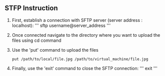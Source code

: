 ## STFP Instruction

1. First, establish a connection with SFTP server (server address : localhost):
    '''
    sftp username@server_address
    '''
2. Once connected navigate to the directory where you want to upload the files using cd command

3. Use the 'put' command to upload the files
    ```
    put /path/to/local/file.jpg /path/to/virtual_machine/file.jpg
    ```
4. Finally, use the 'exit' command to close the SFTP connection:
    '''
    exit
    '''
